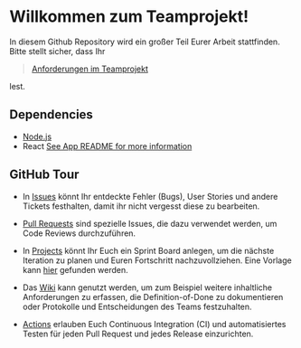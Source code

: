 # Willkommen zum Teamprojekt!

In diesem Github Repository wird ein großer Teil Eurer Arbeit stattfinden.
Bitte stellt sicher, dass Ihr

>  [Anforderungen im Teamprojekt](COURSE-DESCRIPTION.md)

lest.

## Dependencies
- [Node.js](https://nodejs.org/en/download)
- React [See App README for more information](/app/README.md)

## GitHub Tour

- In [Issues](../../issues) könnt Ihr entdeckte Fehler (Bugs), User Stories und andere Tickets festhalten, damit ihr nicht vergesst diese zu bearbeiten.

- [Pull Requests](../../pulls) sind spezielle Issues, die dazu verwendet werden, um Code Reviews durchzuführen.

- In [Projects](../../projects) könnt Ihr Euch ein Sprint Board anlegen, um die nächste Iteration zu planen und Euren Fortschritt nachzuvollziehen. Eine Vorlage kann [hier](https://github.com/se-tuebingen/teamprojekt-vorlage/projects/1) gefunden werden.

- Das [Wiki](../../wiki)  kann genutzt werden, um zum Beispiel weitere inhaltliche Anforderungen zu erfassen, die Definition-of-Done zu dokumentieren oder Protokolle und Entscheidungen des Teams festzuhalten.

- [Actions](../../actions) erlauben Euch Continuous Integration (CI) und automatisiertes Testen für jeden Pull Request und jedes Release einzurichten.
